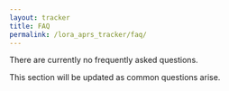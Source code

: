 ```yaml
---
layout: tracker
title: FAQ
permalink: /lora_aprs_tracker/faq/
---
```


There are currently no frequently asked questions.

This section will be updated as common questions arise.
